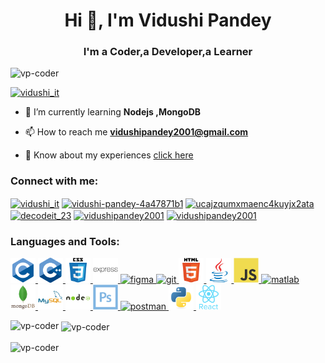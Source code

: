 <h1 align="center">Hi 👋, I'm Vidushi Pandey</h1>
<h3 align="center">I'm a Coder,a Developer,a Learner</h3>

<p align="left"> <img src="https://komarev.com/ghpvc/?username=vp-coder&label=Profile%20views&color=0e75b6&style=flat" alt="vp-coder" /> </p>

<p align="left"> <a href="https://twitter.com/vidushi_it" target="blank"><img src="https://img.shields.io/twitter/follow/vidushi_it?logo=twitter&style=for-the-badge" alt="vidushi_it" /></a> </p>

- 🌱 I’m currently learning **Nodejs ,MongoDB**

- 📫 How to reach me **vidushipandey2001@gmail.com**

- 📄 Know about my experiences [click here](https://drive.google.com/file/d/15AVaM5mtojjrLsXr_Gz00Ljjae3KsSO-/view?usp=drivesdk)

<h3 align="left">Connect with me:</h3>
<p align="left">
<a href="https://twitter.com/vidushi_it" target="blank"><img align="center" src="https://raw.githubusercontent.com/rahuldkjain/github-profile-readme-generator/master/src/images/icons/Social/twitter.svg" alt="vidushi_it" height="30" width="40" /></a>
<a href="https://linkedin.com/in/vidushi-pandey-4a47871b1" target="blank"><img align="center" src="https://raw.githubusercontent.com/rahuldkjain/github-profile-readme-generator/master/src/images/icons/Social/linked-in-alt.svg" alt="vidushi-pandey-4a47871b1" height="30" width="40" /></a>
<a href="https://www.youtube.com/c/ucajzqumxmaenc4kuyjx2ata" target="blank"><img align="center" src="https://raw.githubusercontent.com/rahuldkjain/github-profile-readme-generator/master/src/images/icons/Social/youtube.svg" alt="ucajzqumxmaenc4kuyjx2ata" height="30" width="40" /></a>
<a href="https://www.codechef.com/users/decodeit_23" target="blank"><img align="center" src="https://cdn.jsdelivr.net/npm/simple-icons@3.1.0/icons/codechef.svg" alt="decodeit_23" height="30" width="40" /></a>
<a href="https://www.leetcode.com/vidushipandey2001" target="blank"><img align="center" src="https://raw.githubusercontent.com/rahuldkjain/github-profile-readme-generator/master/src/images/icons/Social/leet-code.svg" alt="vidushipandey2001" height="30" width="40" /></a>
<a href="https://auth.geeksforgeeks.org/user/vidushipandey2001" target="blank"><img align="center" src="https://raw.githubusercontent.com/rahuldkjain/github-profile-readme-generator/master/src/images/icons/Social/geeks-for-geeks.svg" alt="vidushipandey2001" height="30" width="40" /></a>
</p>

<h3 align="left">Languages and Tools:</h3>
<p align="left"> <a href="https://www.cprogramming.com/" target="_blank" rel="noreferrer"> <img src="https://raw.githubusercontent.com/devicons/devicon/master/icons/c/c-original.svg" alt="c" width="40" height="40"/> </a> <a href="https://www.w3schools.com/cpp/" target="_blank" rel="noreferrer"> <img src="https://raw.githubusercontent.com/devicons/devicon/master/icons/cplusplus/cplusplus-original.svg" alt="cplusplus" width="40" height="40"/> </a> <a href="https://www.w3schools.com/css/" target="_blank" rel="noreferrer"> <img src="https://raw.githubusercontent.com/devicons/devicon/master/icons/css3/css3-original-wordmark.svg" alt="css3" width="40" height="40"/> </a> <a href="https://expressjs.com" target="_blank" rel="noreferrer"> <img src="https://raw.githubusercontent.com/devicons/devicon/master/icons/express/express-original-wordmark.svg" alt="express" width="40" height="40"/> </a> <a href="https://www.figma.com/" target="_blank" rel="noreferrer"> <img src="https://www.vectorlogo.zone/logos/figma/figma-icon.svg" alt="figma" width="40" height="40"/> </a> <a href="https://git-scm.com/" target="_blank" rel="noreferrer"> <img src="https://www.vectorlogo.zone/logos/git-scm/git-scm-icon.svg" alt="git" width="40" height="40"/> </a> <a href="https://www.w3.org/html/" target="_blank" rel="noreferrer"> <img src="https://raw.githubusercontent.com/devicons/devicon/master/icons/html5/html5-original-wordmark.svg" alt="html5" width="40" height="40"/> </a> <a href="https://www.java.com" target="_blank" rel="noreferrer"> <img src="https://raw.githubusercontent.com/devicons/devicon/master/icons/java/java-original.svg" alt="java" width="40" height="40"/> </a> <a href="https://developer.mozilla.org/en-US/docs/Web/JavaScript" target="_blank" rel="noreferrer"> <img src="https://raw.githubusercontent.com/devicons/devicon/master/icons/javascript/javascript-original.svg" alt="javascript" width="40" height="40"/> </a> <a href="https://www.mathworks.com/" target="_blank" rel="noreferrer"> <img src="https://upload.wikimedia.org/wikipedia/commons/2/21/Matlab_Logo.png" alt="matlab" width="40" height="40"/> </a> <a href="https://www.mongodb.com/" target="_blank" rel="noreferrer"> <img src="https://raw.githubusercontent.com/devicons/devicon/master/icons/mongodb/mongodb-original-wordmark.svg" alt="mongodb" width="40" height="40"/> </a> <a href="https://www.mysql.com/" target="_blank" rel="noreferrer"> <img src="https://raw.githubusercontent.com/devicons/devicon/master/icons/mysql/mysql-original-wordmark.svg" alt="mysql" width="40" height="40"/> </a> <a href="https://nodejs.org" target="_blank" rel="noreferrer"> <img src="https://raw.githubusercontent.com/devicons/devicon/master/icons/nodejs/nodejs-original-wordmark.svg" alt="nodejs" width="40" height="40"/> </a> <a href="https://www.photoshop.com/en" target="_blank" rel="noreferrer"> <img src="https://raw.githubusercontent.com/devicons/devicon/master/icons/photoshop/photoshop-line.svg" alt="photoshop" width="40" height="40"/> </a> <a href="https://postman.com" target="_blank" rel="noreferrer"> <img src="https://www.vectorlogo.zone/logos/getpostman/getpostman-icon.svg" alt="postman" width="40" height="40"/> </a> <a href="https://www.python.org" target="_blank" rel="noreferrer"> <img src="https://raw.githubusercontent.com/devicons/devicon/master/icons/python/python-original.svg" alt="python" width="40" height="40"/> </a> <a href="https://reactjs.org/" target="_blank" rel="noreferrer"> <img src="https://raw.githubusercontent.com/devicons/devicon/master/icons/react/react-original-wordmark.svg" alt="react" width="40" height="40"/> </a> </p>

<p><img align="left" src="https://github-readme-stats.vercel.app/api/top-langs?username=vp-coder&show_icons=true&locale=en&layout=compact" alt="vp-coder" /></p>

<p>&nbsp;<img align="center" src="https://github-readme-stats.vercel.app/api?username=vp-coder&show_icons=true&locale=en" alt="vp-coder" /></p>

<p><img align="center" src="https://github-readme-streak-stats.herokuapp.com/?user=vp-coder&" alt="vp-coder" /></p>
